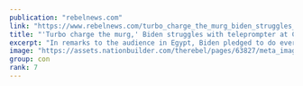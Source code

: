 ```yaml
---
publication: "rebelnews.com"
link: "https://www.rebelnews.com/turbo_charge_the_murg_biden_struggles_with_teleprompter_at_cop27"
title: "'Turbo charge the murg,' Biden struggles with teleprompter at COP27"
excerpt: "In remarks to the audience in Egypt, Biden pledged to do everything in his power to prevent the world from experiencing what he called 'climate hell'"
image: "https://assets.nationbuilder.com/therebel/pages/63827/meta_images/original/cop27biden.png?1668201765"
group: con
rank: 7
---
```

